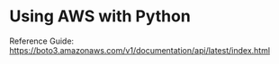 # Using AWS with Python

Reference Guide: https://boto3.amazonaws.com/v1/documentation/api/latest/index.html
